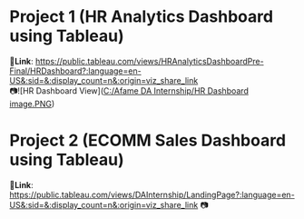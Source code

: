# Project 1 (HR Analytics Dashboard using Tableau)
🔗**Link**: https://public.tableau.com/views/HRAnalyticsDashboardPre-Final/HRDashboard?:language=en-US&:sid=&:display_count=n&:origin=viz_share_link \
📷![HR Dashboard View]([C:/Afame DA Internship/HR Dashboard image.PNG](HR%20Dashboard%20image.PNG))

# Project 2 (ECOMM Sales Dashboard using Tableau)
🔗**Link**: https://public.tableau.com/views/DAInternship/LandingPage?:language=en-US&:sid=&:display_count=n&:origin=viz_share_link
📷
